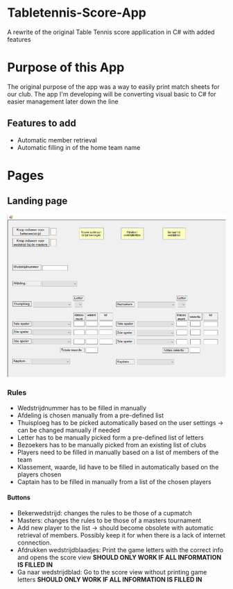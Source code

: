# Tabletennis-Score-App
A rewrite of the original Table Tennis score appllication in C# with added features


# Purpose of this App
The original purpose of the app was a way to easily print match sheets for our club.
The app I'm developing will be converting visual basic to C# for easier management later down the line

## Features to add
- Automatic member retrieval
- Automatic filling in of the home team name

# Pages

## Landing page
![Landing Page](/Layout/FirstPanel.png)

### Rules
- Wedstrijdnummer has to be filled in manually
- Afdeling is chosen manually from a pre-defined list
- Thuisploeg has to be picked automatically based on the user settings -> can be changed manually if needed
- Letter has to be manually picked form a pre-defined list of letters
- Bezoekers has to be manually picked from an existing list of clubs
- Players need to be filled in manually based on a list of members of the team
- Klassement, waarde, lid have to be filled in automatically based on the players chosen
- Captain has to be filled in manually from a list of the chosen players

#### Buttons
- Bekerwedstrijd: changes the rules to be those of a cupmatch
- Masters: changes the rules to be those of a masters tournament
- Add new player to the list -> should become obsolete with automatic retrieval of members.  Possibly keep it for when there is a lack of internet connection.
- Afdrukken wedstrijdblaadjes: Print the game letters with the correct info and opens the score view **SHOULD ONLY WORK IF ALL INFORMATION IS FILLED IN**
- Ga naar wedstrijdblad: Go to the score view without printing game letters **SHOULD ONLY WORK IF ALL INFORMATION IS FILLED IN**
